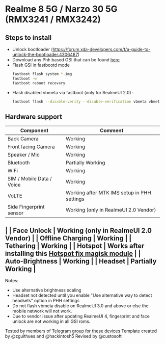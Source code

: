 # Realme 8 5G / Narzo 30 5G (RMX3241 / RMX3242)
## Steps to install
* Unlock bootloader (https://forum.xda-developers.com/t/a-guide-to-unlock-the-bootloader.4306487)
* Download any Phh based GSI that can be found [here](https://github.com/phhusson/treble_experimentations/wiki/Generic-System-Image-%28GSI%29-list)
* Flash GSI in fastbootd mode
  ```sh
  fastboot flash system *.img
  fastboot -w
  fastboot reboot recovery
  ```
* Flash disabled vbmeta via fastboot (only for RealmeUI 2.0) :
    ```sh
    fastboot flash --disable-verity --disable-verification vbmeta vbmeta.img 
    ```

## Hardware support

| Component                 |      Comment                                              |
|---------------------------|-----------------------------------------------------------|
| Back Camera               | Working                                                   |
| Front facing Camera       | Working                                                   |
| Speaker / Mic             | Working                                                   |
| Bluetooth                 | Partially Working                                     |
| WiFi                      | Working                                                   |
| SIM / Mobile Data / Voice | Working                                |
| VoLTE                     | Working after MTK IMS setup in PHH settings                                              |
| Side Fingerprint sensor   | Working (only in RealmeUI 2.0 Vendor)                                            
|
| Face Unlock               | Working (only in RealmeUI 2.0 Vendor)                                      |
| Offline Charging          | Working                                                   |
| Tethering                 | Working                                                   |
| Hotspot                   | Works after installing this [Hotspot fix magisk module](https://t.me/Realme85G_Narzo305G_Official/13103)                                     |
| Auto-Brightness           | Working                                              |
| Headset                   | Partially Working                                              |
---
Notes:
 * Use alternative brightness scaling
 * Headset not detected until you enable "Use alternative way to detect headsets" option in PHH settings
 * Do not flash vbmeta disable on RealmeUI 3.0 and above or else the mobile network will not work.
 * Due to vendor issue after updating RealmeUI 4, fingerprint and face unlock are not working in all GSI roms.

Tested by members of [Telegram group for these devices](https://t.me/Realme85G_Narzo305G_Official)
Template created by @zguithues and @hackintosh5
Revised by @custosoft